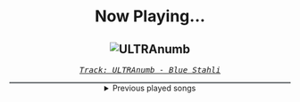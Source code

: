 <div align="center"> 
<h1>Now Playing...</h1>

![ULTRAnumb](https://i.scdn.co/image/ab67616d00001e02dcd9fe1276c16fcdad98c50c)
--
_<samp><a href="https://open.spotify.com/track/3B0hzwc1e8AYOytj9hZS2I">Track: ULTRAnumb - Blue Stahli</a></samp>_

<div style="border: 1px #4B5054 solid"></div>
<details>
  <summary>
    Previous played songs
  </summary>
  <table>
    <thead>
      <tr>
        <th>
          Artist
        </th>
        <th>
          Song
        </th>
        <th>
          Link
        </th>
      </tr>
    </thead>
    <tbody>
      <tr><td>Blue Stahli</td><td>ULTRAnumb</td><td><a href="https://open.spotify.com/track/3B0hzwc1e8AYOytj9hZS2I">https://open.spotify.com/track/3B0hzwc1e8AYOytj9hZS2I</a></td></tr><tr><td>Apocalyptica</td><td>I'm Not Jesus - International Version</td><td><a href="https://open.spotify.com/track/7rCHmESfvRcjqaU7My7ge8">https://open.spotify.com/track/7rCHmESfvRcjqaU7My7ge8</a></td></tr><tr><td>Daughtry</td><td>Crashed</td><td><a href="https://open.spotify.com/track/6FloKsrJUSnIjzB62E0MJE">https://open.spotify.com/track/6FloKsrJUSnIjzB62E0MJE</a></td></tr><tr><td>Lacuna Coil</td><td>Trip the Darkness</td><td><a href="https://open.spotify.com/track/071qZ9lL7h6ULW1WNgQjE3">https://open.spotify.com/track/071qZ9lL7h6ULW1WNgQjE3</a></td></tr><tr><td>Disturbed</td><td>Façade</td><td><a href="https://open.spotify.com/track/4uxh8UgysQrm5jUfIMNeJb">https://open.spotify.com/track/4uxh8UgysQrm5jUfIMNeJb</a></td></tr><tr><td>Disturbed</td><td>Asylum</td><td><a href="https://open.spotify.com/track/7axBWEWsktDI6xpkv9tulo">https://open.spotify.com/track/7axBWEWsktDI6xpkv9tulo</a></td></tr><tr><td>Sleep Theory</td><td>Words Are Worthless</td><td><a href="https://open.spotify.com/track/1FwQ5seq3gFcqLAsIu8QpE">https://open.spotify.com/track/1FwQ5seq3gFcqLAsIu8QpE</a></td></tr><tr><td>Versus Me</td><td>Echoes</td><td><a href="https://open.spotify.com/track/72mfxZKrn7uUGJ5VIHQctO">https://open.spotify.com/track/72mfxZKrn7uUGJ5VIHQctO</a></td></tr><tr><td>The Plot In You</td><td>Silence</td><td><a href="https://open.spotify.com/track/7tv8zTisovOo3Xb9KAVOpa">https://open.spotify.com/track/7tv8zTisovOo3Xb9KAVOpa</a></td></tr><tr><td>The Plot In You</td><td>Silence</td><td><a href="https://open.spotify.com/track/7tv8zTisovOo3Xb9KAVOpa">https://open.spotify.com/track/7tv8zTisovOo3Xb9KAVOpa</a></td></tr><tr><td>Sleep Token</td><td>Dangerous</td><td><a href="https://open.spotify.com/track/105Fwh9wijwT41rrfgSnrE">https://open.spotify.com/track/105Fwh9wijwT41rrfgSnrE</a></td></tr><tr><td>Bad Omens</td><td>Specter</td><td><a href="https://open.spotify.com/track/5krhWYmWIKJhI96deUujm8">https://open.spotify.com/track/5krhWYmWIKJhI96deUujm8</a></td></tr><tr><td>Fit For A King</td><td>Between Us</td><td><a href="https://open.spotify.com/track/1WtuhwrmV5N4XycakHfzKe">https://open.spotify.com/track/1WtuhwrmV5N4XycakHfzKe</a></td></tr><tr><td>Sleep Token</td><td>Damocles</td><td><a href="https://open.spotify.com/track/3enIFKYJKSVyjXVzmup28I">https://open.spotify.com/track/3enIFKYJKSVyjXVzmup28I</a></td></tr><tr><td>Sleep Token</td><td>Caramel</td><td><a href="https://open.spotify.com/track/1QrbZhFYlViXd60g130vw1">https://open.spotify.com/track/1QrbZhFYlViXd60g130vw1</a></td></tr><tr><td>Dayseeker</td><td>Sleeptalk</td><td><a href="https://open.spotify.com/track/53Ssvy5Rww0BPTtOw375zW">https://open.spotify.com/track/53Ssvy5Rww0BPTtOw375zW</a></td></tr><tr><td>Sleep Token</td><td>Rain</td><td><a href="https://open.spotify.com/track/0GXwlEXCO8qeeeOIYpsR3m">https://open.spotify.com/track/0GXwlEXCO8qeeeOIYpsR3m</a></td></tr><tr><td>Dayseeker</td><td>Soulburn</td><td><a href="https://open.spotify.com/track/4O0B7QdQ03X6gTwDWdWce3">https://open.spotify.com/track/4O0B7QdQ03X6gTwDWdWce3</a></td></tr><tr><td>Currents</td><td>Kill the Ache</td><td><a href="https://open.spotify.com/track/1zNBVe8QG37iPLLQHlUS2u">https://open.spotify.com/track/1zNBVe8QG37iPLLQHlUS2u</a></td></tr><tr><td>Dayseeker</td><td>The Living Dead</td><td><a href="https://open.spotify.com/track/4ovLkKaaXBxgobis0csgDX">https://open.spotify.com/track/4ovLkKaaXBxgobis0csgDX</a></td></tr>
    </tbody>
  </table>
</details>

</div>
